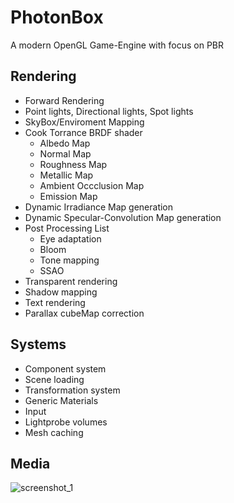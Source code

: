 # PhotonBox
A modern OpenGL Game-Engine with focus on PBR

## Rendering 
- Forward Rendering
- Point lights, Directional lights, Spot lights
- SkyBox/Enviroment Mapping
- Cook Torrance BRDF shader
  - Albedo Map
  - Normal Map
  - Roughness Map
  - Metallic Map
  - Ambient Occclusion Map
  - Emission Map
- Dynamic Irradiance Map generation
- Dynamic Specular-Convolution Map generation
- Post Processing List
  - Eye adaptation
  - Bloom
  - Tone mapping
  - SSAO
- Transparent rendering
- Shadow mapping
- Text rendering
- Parallax cubeMap correction
  
## Systems
- Component system
- Scene loading
- Transformation system
- Generic Materials
- Input
- Lightprobe volumes
- Mesh caching

## Media

![screenshot_1](https://user-images.githubusercontent.com/7956606/34319936-5b8cacd8-e7ee-11e7-8b35-19b0dca3adf4.png)
